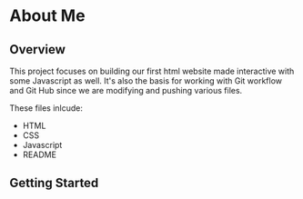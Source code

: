 # About Me

## Overview
This project focuses on building our first html website made interactive with some Javascript as well. It's also the basis for working with Git workflow and Git Hub since we are modifying and pushing various files.

These files inlcude:
- HTML
- CSS
- Javascript
- README

## Getting Started


